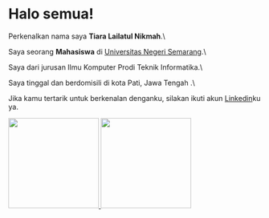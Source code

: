 # Halo semua! 

Perkenalkan nama saya **Tiara Lailatul Nikmah**.\

Saya seorang **Mahasiswa** di [Universitas Negeri Semarang](https://unnes.ac.id/).\

Saya dari jurusan Ilmu Komputer Prodi Teknik Informatika.\

Saya tinggal dan berdomisili di kota Pati, Jawa Tengah .\

Jika kamu tertarik untuk berkenalan denganku, silakan ikuti akun [Linkedin](https://www.linkedin.com/in/tiara-lailatul-nikmah/)ku ya.


<p align="left">
<a href="https://github.com/Tiara-la">
  <img height="180em" src="https://github-readme-stats-eight-theta.vercel.app/api?username=gilangadhan&show_icons=true&theme=algolia&include_all_commits=true&count_private=true"/>
  <img height="180em" src="https://github-readme-stats-eight-theta.vercel.app/api/top-langs/?username=gilangadhan&layout=compact&langs_count=8&theme=algolia"/>
</a>
</p>

<!--
**Tiara-la/Tiara-la** is a ✨ _special_ ✨ repository because its `README.md` (this file) appears on your GitHub profile.

Here are some ideas to get you started:
### Hi there 👋
- 🔭 I’m currently working on ...
- 🌱 I’m currently learning ...
- 👯 I’m looking to collaborate on ...
- 🤔 I’m looking for help with ...
- 💬 Ask me about ...
- 📫 How to reach me: ...
- 😄 Pronouns: ...
- ⚡ Fun fact: ...
-->
